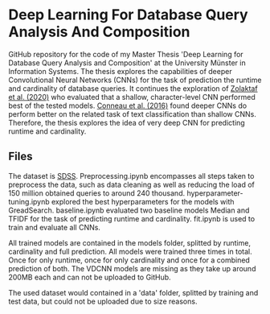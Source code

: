 # Deep Learning For Database Query Analysis And Composition
GitHub repository for the code of my Master Thesis 'Deep Learning for Database Query Analysis and Composition' at the University Münster in Information Systems. The thesis explores the capabilities of deeper Convolutional Neural Networks (CNNs) for the task of prediction the runtime and cardinality of database queries. It continues the exploration of [Zolaktaf et al. (2020)](https://dl.acm.org/doi/10.1145/3318464.3380602) who evaluated that a shallow, character-level CNN performed best of the tested models. [Conneau et al. (2016)](https://arxiv.org/abs/1606.01781) found deeper CNNs do perform better on the related task of text classification than shallow CNNs. Therefore, the thesis explores the idea of very deep CNN for predicting runtime and cardinality.

## Files
The dataset is [SDSS](https://www.sdss.org/). Preprocessing.ipynb encompasses all steps taken to preprocess the data, such as data cleaning as well as reducing the load of 150 million obtained queries to around 240 thousand. hyperparameter-tuning.ipynb explored the best hyperparameters for the models with GreadSearch. baseline.ipynb evaluated two baseline models Median and TFIDF for the task of predicting runtime and cardinality. fit.ipynb is used to train and evaluate all CNNs.

All trained models are contained in the models folder, splitted by runtime, cardinality and full prediction. All models were trained three times in total. Once for only runtime, once for only cardinality and once for a combined prediction of both. The VDCNN models are missing as they take up around 200MB each and can not be uploaded to GitHub.

The used dataset would contained in a 'data' folder, splitted by training and test data, but could not be uploaded due to size reasons.
